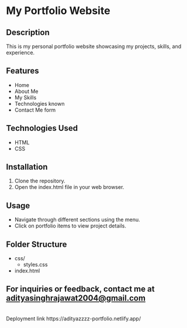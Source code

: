 # My Portfolio Website

## Description
This is my personal portfolio website showcasing my projects, skills, and experience.

## Features
- Home
- About Me
- My Skills
- Technologies known
- Contact Me form

## Technologies Used
- HTML
- CSS

## Installation
1. Clone the repository.
2. Open the index.html file in your web browser.

## Usage
- Navigate through different sections using the menu.
- Click on portfolio items to view project details.

## Folder Structure
- css/
  - styles.css
- index.html

## For inquiries or feedback, contact me at adityasinghrajawat2004@gmail.com


<br>
Deployment link https://adityazzzz-portfolio.netlify.app/
